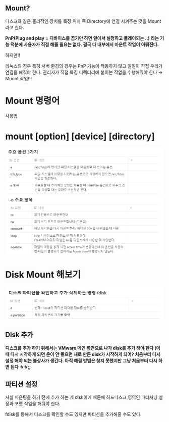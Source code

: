 ## Mount?

디스크와 같은 물리적인 장치를 특정 위치 즉 Directory에 연결 시켜주는 것을 Mount 라고 한다.

**PnP(Plug and play  = 디바이스를 꼽기만 하면 알아서 설정하고 플레이되는 ..) 라는 기능 덕분에 사용자가 직접 해줄 필요는 없다. 결국 다 내부에서 마운트 작업이 이뤄진다.** 

하지만!! 

리눅스의 경우 특히 서버 환경의 경우는 PnP 기능이 작동하지 않고 일일이 직접 우리가 연결을 해줘야 한다. 관리자가 직접 특징 디렉터리에 붙이는 작업을 수행해줘야 한다 → Mount 작업!!!

# Mount 명령어

사용법

# mount [option] [device] [directory]

<img src="../imgs/mount1.png">

<img src="../imgs/mount2.png">

# Disk Mount 해보기

<img src="../imgs/mount3.png">

## Disk 추가

**디스크를 추가 하기 위해서는 VMware 메인 화면으로 나가 disk를 추가 해야 한다 (이때 다시 시작하게 되면 운이 안 좋으면 새로 만든 disk가 시작하게 되어? 처음부터 다시 설정 해야 되는 불상사가 생긴다. 아직 해결 방법은 찾지 못했지만 그냥 처음부터 다시 하면 된다 ㅎㅎ;;** 

## 파티션 설정

사실 마운팅을 하기 전에 추가 하는 게 disk이기 때문에 하드디스크 영역인 파티셔닝 설정과 포맷 작업을 해줘야 한다.

fdisk를 통해서 디스크를 확인할 수도 있지만 파티션을 추가해줄 수도 있다.
